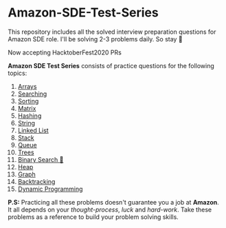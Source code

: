 # Amazon-SDE-Test-Series

This repository includes all the solved interview preparation questions for Amazon SDE role. I'll be solving 2-3 problems daily. So stay 👀

Now accepting HacktoberFest2020 PRs

__Amazon SDE Test Series__ consists of practice questions for the following topics:

1) [Arrays](https://github.com/FazeelUsmani/Amazon-SDE-Test-Series/tree/master/01%20Arrays)
2) [Searching](https://github.com/FazeelUsmani/Amazon-SDE-Test-Series/tree/master/02%20Searching)
3) [Sorting](https://github.com/FazeelUsmani/Amazon-SDE-Test-Series/tree/master/03%20Sorting)
4) [Matrix](https://github.com/FazeelUsmani/Amazon-SDE-Test-Series/tree/master/04%20Matrix)
5) [Hashing](https://github.com/FazeelUsmani/Amazon-SDE-Test-Series/tree/master/05%20Hashing)
6) [String](https://github.com/FazeelUsmani/Amazon-SDE-Test-Series/tree/master/06%20String)
7) [Linked List](https://github.com/FazeelUsmani/Amazon-SDE-Test-Series/tree/master/07%20Linked%20List)
8) [Stack](https://github.com/FazeelUsmani/Amazon-SDE-Test-Series/tree/master/08%20Stack)
9) [Queue](https://github.com/FazeelUsmani/Amazon-SDE-Test-Series/tree/master/09%20Queue)
10) [Trees](https://github.com/FazeelUsmani/Amazon-SDE-Test-Series/tree/master/10%20Trees)
11) [Binary Search 🌲](https://github.com/FazeelUsmani/Amazon-SDE-Test-Series/tree/master/11%20Binary%20Search%20%F0%9F%8C%B2)
12) [Heap](https://github.com/FazeelUsmani/Amazon-SDE-Test-Series/tree/master/12%20Heap)
13) [Graph](https://github.com/FazeelUsmani/Amazon-SDE-Test-Series/tree/master/13%20Graph)
14) [Backtracking](https://github.com/FazeelUsmani/Amazon-SDE-Test-Series/tree/master/14%20Backtracking)
15) [Dynamic Programming](https://github.com/FazeelUsmani/Amazon-SDE-Test-Series/tree/master/15%20Dynamic%20Programming)



__P.S:__ Practicing all these problems doesn't guarantee you a job at **Amazon**. It all depends on your *thought-process*, *luck* and *hard-work*. Take these problems as a reference to build your problem solving skills.
